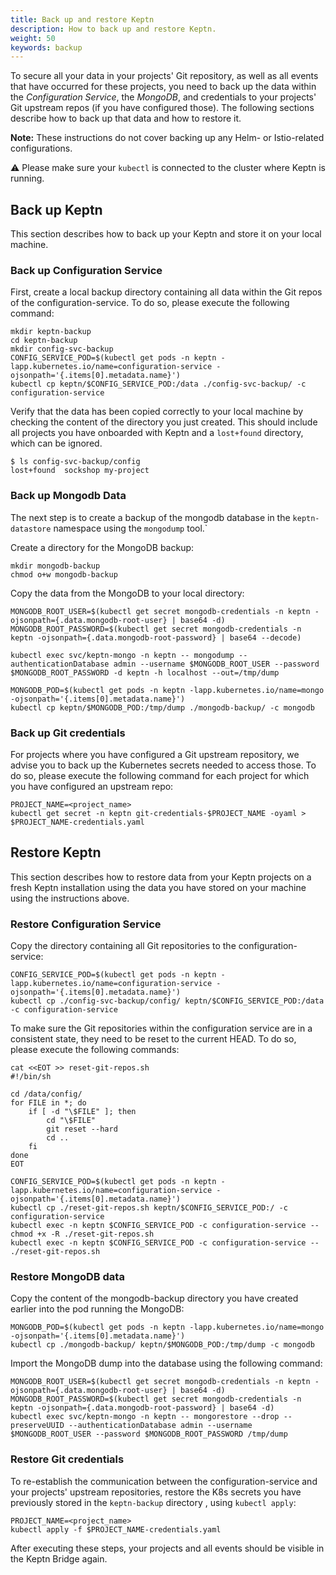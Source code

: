 ```yaml
---
title: Back up and restore Keptn
description: How to back up and restore Keptn.
weight: 50
keywords: backup
---
```


To secure all your data in your projects' Git repository, as well as all events that have occurred for these projects, you need to 
back up the data within the *Configuration Service*, the *MongoDB*, and credentials to your projects' Git upstream repos (if you have configured those).
The following sections describe how to back up that data and how to restore it.

**Note:** These instructions do not cover backing up any Helm- or Istio-related configurations.

:warning: Please make sure your `kubectl` is connected to the cluster where Keptn is running. 

## Back up Keptn

This section describes how to back up your Keptn and store it on your local machine. 

### Back up Configuration Service

First, create a local backup directory containing all data within the Git repos of the configuration-service. To do so, please execute the following command:

```console
mkdir keptn-backup
cd keptn-backup
mkdir config-svc-backup
CONFIG_SERVICE_POD=$(kubectl get pods -n keptn -lapp.kubernetes.io/name=configuration-service -ojsonpath='{.items[0].metadata.name}')
kubectl cp keptn/$CONFIG_SERVICE_POD:/data ./config-svc-backup/ -c configuration-service
```

Verify that the data has been copied correctly to your local machine by checking the content of the directory you just created. 
This should include all projects you have onboarded with Keptn and a `lost+found` directory, which can be ignored.

```console
$ ls config-svc-backup/config
lost+found	sockshop my-project
```

### Back up Mongodb Data

The next step is to create a backup of the mongodb database in the `keptn-datastore` namespace using the `mongodump` tool.`

Create a directory for the MongoDB backup:

```console
mkdir mongodb-backup
chmod o+w mongodb-backup
```

Copy the data from the MongoDB to your local directory:

```console
MONGODB_ROOT_USER=$(kubectl get secret mongodb-credentials -n keptn -ojsonpath={.data.mongodb-root-user} | base64 -d)
MONGODB_ROOT_PASSWORD=$(kubectl get secret mongodb-credentials -n keptn -ojsonpath={.data.mongodb-root-password} | base64 --decode)

kubectl exec svc/keptn-mongo -n keptn -- mongodump --authenticationDatabase admin --username $MONGODB_ROOT_USER --password $MONGODB_ROOT_PASSWORD -d keptn -h localhost --out=/tmp/dump

MONGODB_POD=$(kubectl get pods -n keptn -lapp.kubernetes.io/name=mongo -ojsonpath='{.items[0].metadata.name}')
kubectl cp keptn/$MONGODB_POD:/tmp/dump ./mongodb-backup/ -c mongodb
```

### Back up Git credentials

For projects where you have configured a Git upstream repository, we advise you to back up the Kubernetes secrets needed to access those.
To do so, please execute the following command for each project for which you have configured an upstream repo:

```console
PROJECT_NAME=<project_name>
kubectl get secret -n keptn git-credentials-$PROJECT_NAME -oyaml > $PROJECT_NAME-credentials.yaml
```

## Restore Keptn

This section describes how to restore data from your Keptn projects on a fresh Keptn installation using the data you have stored on your machine using the instructions above.

### Restore Configuration Service

Copy the directory containing all Git repositories to the configuration-service:

```console
CONFIG_SERVICE_POD=$(kubectl get pods -n keptn -lapp.kubernetes.io/name=configuration-service -ojsonpath='{.items[0].metadata.name}')
kubectl cp ./config-svc-backup/config/ keptn/$CONFIG_SERVICE_POD:/data -c configuration-service
```

To make sure the Git repositories within the configuration service are in a consistent state, they need to be reset to the current HEAD. To do so, 
please execute the following commands:

```console
cat <<EOT >> reset-git-repos.sh
#!/bin/sh

cd /data/config/
for FILE in *; do
    if [ -d "\$FILE" ]; then
        cd "\$FILE"
        git reset --hard
        cd ..
    fi
done
EOT

CONFIG_SERVICE_POD=$(kubectl get pods -n keptn -lapp.kubernetes.io/name=configuration-service -ojsonpath='{.items[0].metadata.name}')
kubectl cp ./reset-git-repos.sh keptn/$CONFIG_SERVICE_POD:/ -c configuration-service
kubectl exec -n keptn $CONFIG_SERVICE_POD -c configuration-service -- chmod +x -R ./reset-git-repos.sh
kubectl exec -n keptn $CONFIG_SERVICE_POD -c configuration-service -- ./reset-git-repos.sh
``` 

### Restore MongoDB data

Copy the content of the mongodb-backup directory you have created earlier into the pod running the MongoDB:

```console
MONGODB_POD=$(kubectl get pods -n keptn -lapp.kubernetes.io/name=mongo -ojsonpath='{.items[0].metadata.name}')
kubectl cp ./mongodb-backup/ keptn/$MONGODB_POD:/tmp/dump -c mongodb
```

Import the MongoDB dump into the database using the following command:

```console
MONGODB_ROOT_USER=$(kubectl get secret mongodb-credentials -n keptn -ojsonpath={.data.mongodb-root-user} | base64 -d)
MONGODB_ROOT_PASSWORD=$(kubectl get secret mongodb-credentials -n keptn -ojsonpath={.data.mongodb-root-password} | base64 -d)
kubectl exec svc/keptn-mongo -n keptn -- mongorestore --drop --preserveUUID --authenticationDatabase admin --username $MONGODB_ROOT_USER --password $MONGODB_ROOT_PASSWORD /tmp/dump
```

### Restore Git credentials

To re-establish the communication between the configuration-service and your projects' upstream repositories, restore the K8s secrets you have previously stored in the `keptn-backup` directory , using `kubectl apply`:

```console
PROJECT_NAME=<project_name>
kubectl apply -f $PROJECT_NAME-credentials.yaml
```

After executing these steps, your projects and all events should be visible in the Keptn Bridge again.
